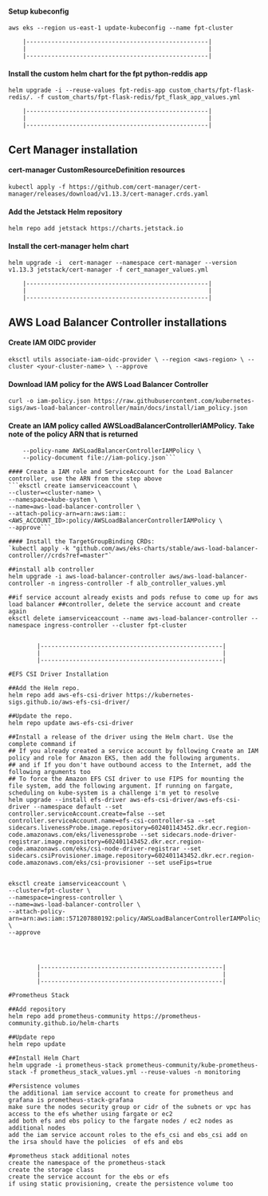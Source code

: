 #### Setup kubeconfig
`aws eks --region us-east-1 update-kubeconfig --name fpt-cluster`

        |---------------------------------------------------|
        |                                                   |
        |---------------------------------------------------|

#### Install the custom helm chart for the fpt python-reddis app
`helm upgrade -i --reuse-values fpt-redis-app custom_charts/fpt-flask-redis/. -f custom_charts/fpt-flask-redis/fpt_flask_app_values.yml`

        |---------------------------------------------------|
        |                                                   |
        |---------------------------------------------------|

## Cert Manager installation

#### cert-manager CustomResourceDefinition resources
`kubectl apply -f https://github.com/cert-manager/cert-manager/releases/download/v1.13.3/cert-manager.crds.yaml`

#### Add the Jetstack Helm repository
`helm repo add jetstack https://charts.jetstack.io`

#### Install the cert-manager helm chart
`helm upgrade -i  cert-manager --namespace cert-manager --version v1.13.3 jetstack/cert-manager -f cert_manager_values.yml`

        |---------------------------------------------------|
        |                                                   |
        |---------------------------------------------------|


## AWS Load Balancer Controller installations

#### Create IAM OIDC provider
`eksctl utils associate-iam-oidc-provider \
    --region <aws-region> \
    --cluster <your-cluster-name> \
    --approve`

#### Download IAM policy for the AWS Load Balancer Controller
`curl -o iam-policy.json https://raw.githubusercontent.com/kubernetes-sigs/aws-load-balancer-controller/main/docs/install/iam_policy.json`

#### Create an IAM policy called AWSLoadBalancerControllerIAMPolicy. Take note of the policy ARN that is returned
```aws iam create-policy \
    --policy-name AWSLoadBalancerControllerIAMPolicy \
    --policy-document file://iam-policy.json```

#### Create a IAM role and ServiceAccount for the Load Balancer controller, use the ARN from the step above
```eksctl create iamserviceaccount \
--cluster=<cluster-name> \
--namespace=kube-system \
--name=aws-load-balancer-controller \
--attach-policy-arn=arn:aws:iam::<AWS_ACCOUNT_ID>:policy/AWSLoadBalancerControllerIAMPolicy \
--approve```

#### Install the TargetGroupBinding CRDs:
`kubectl apply -k "github.com/aws/eks-charts/stable/aws-load-balancer-controller//crds?ref=master"`

##install alb controller
helm upgrade -i aws-load-balancer-controller aws/aws-load-balancer-controller -n ingress-controller -f alb_controller_values.yml

##if service account already exists and pods refuse to come up for aws load balancer ##controller, delete the service account and create again
eksctl delete iamserviceaccount --name aws-load-balancer-controller --namespace ingress-controller --cluster fpt-cluster


        |---------------------------------------------------|
        |                                                   |
        |---------------------------------------------------|

#EFS CSI Driver Installation

##Add the Helm repo.
helm repo add aws-efs-csi-driver https://kubernetes-sigs.github.io/aws-efs-csi-driver/

##Update the repo.
helm repo update aws-efs-csi-driver

##Install a release of the driver using the Helm chart. Use the complete command if
## If you already created a service account by following Create an IAM policy and role for Amazon EKS, then add the following arguments.
## and if If you don't have outbound access to the Internet, add the following arguments too
## To force the Amazon EFS CSI driver to use FIPS for mounting the file system, add the following argument. If running on fargate, scheduling on kube-system is a challenge i'm yet to resolve
helm upgrade --install efs-driver aws-efs-csi-driver/aws-efs-csi-driver --namespace default --set controller.serviceAccount.create=false --set controller.serviceAccount.name=efs-csi-controller-sa --set sidecars.livenessProbe.image.repository=602401143452.dkr.ecr.region-code.amazonaws.com/eks/livenessprobe --set sidecars.node-driver-registrar.image.repository=602401143452.dkr.ecr.region-code.amazonaws.com/eks/csi-node-driver-registrar --set sidecars.csiProvisioner.image.repository=602401143452.dkr.ecr.region-code.amazonaws.com/eks/csi-provisioner --set useFips=true


eksctl create iamserviceaccount \
--cluster=fpt-cluster \
--namespace=ingress-controller \
--name=aws-load-balancer-controller \
--attach-policy-arn=arn:aws:iam::571207880192:policy/AWSLoadBalancerControllerIAMPolicy \
--approve




        |---------------------------------------------------|
        |                                                   |
        |---------------------------------------------------|

#Prometheus Stack

##Add repository
helm repo add prometheus-community https://prometheus-community.github.io/helm-charts

##Update repo
helm repo update

##Install Helm Chart
helm upgrade -i prometheus-stack prometheus-community/kube-prometheus-stack -f prometheus_stack_values.yml --reuse-values -n monitoring

#Persistence volumes
the additional iam service account to create for prometheus and grafana is prometheus-stack-grafana
make sure the nodes security group or cidr of the subnets or vpc has access to the efs whether using fargate or ec2
add both efs and ebs policy to the fargate nodes / ec2 nodes as additional nodes
add the iam service account roles to the efs_csi and ebs_csi add on
the irsa should have the policies  of efs and ebs

#prometheus stack additional notes
create the namespace of the prometheus-stack
create the storage class
create the service account for the ebs or efs
if using static provisioning, create the persistence volume too